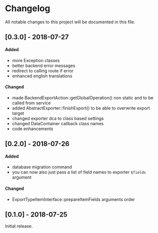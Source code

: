 # Changelog
All notable changes to this project will be documented in this file.

## [0.3.0] - 2018-07-27

#### Added
* more Exception classes
* better backend error messages
* redirect to calling route if error
* enhanced english translations

#### Changed
* made BackendExportAction::getGlobalOperation() non static and to be called from service
* added AbstractExporter::finishExport() to be able to overwrite export target
* changed exporter dca to class based settings
* changed DataContainer callback class names
* code enhancements

## [0.2.0] - 2018-07-26

#### Added 
* database migration command
* you can now also just pass a list of field names to exporter `$fields` argument

#### Changed
* ExportTypeItemInterface::prepareItemFields arguments order

## [0.1.0] - 2018-07-25

Initial release.